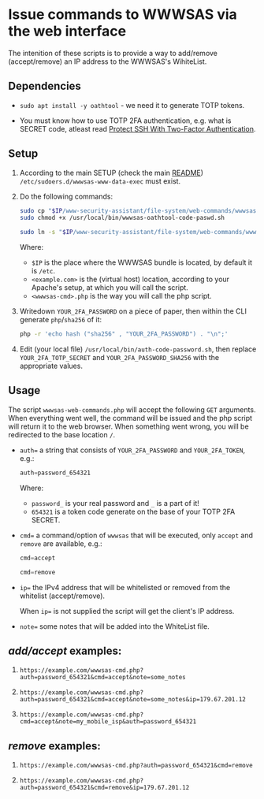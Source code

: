 # Issue commands to WWWSAS via the web interface

The intenition of these scripts is to provide a way to add/remove (accept/remove) an IP address to the WWWSAS's WihiteList.

## Dependencies

* `sudo apt install -y oathtool` - we need it to generate TOTP tokens.

* You must know how to use TOTP 2FA authentication, e.g. what is SECRET code, atleast read [Protect SSH With Two-Factor Authentication](https://askubuntu.com/a/904035/566421).

## Setup

1. According to the main SETUP (check the main [README](../../README.md)) `/etc/sudoers.d/wwwsas-www-data-exec` must exist.

2. Do the following commands:

    ```bash
    sudo cp "$IP/www-security-assistant/file-system/web-commands/wwwsas-oathtool-code-paswd.sh" "/usr/local/bin/"
    sudo chmod +x /usr/local/bin/wwwsas-oathtool-code-paswd.sh

    sudo ln -s "$IP/www-security-assistant/file-system/web-commands/wwwsas-web-commands.php" "/var/www/<example.com>/<wwwsas-cmd>.php"
    ```

   Where:

   * `$IP` is the place where the WWWSAS bundle is located, by default it is `/etc`.
   * `<example.com>` is the (virtual host) location, according to your Apache's setup, at which you will call the script.
   * `<wwwsas-cmd>.php` is the way you will call the php script.

3. Writedown `YOUR_2FA_PASSWORD` on a piece of paper, then within the CLI generate `php`/`sha256` of it:

    ````bash
    php -r 'echo hash ("sha256" , "YOUR_2FA_PASSWORD") . "\n";'
    ````

4. Edit (your local file) `/usr/local/bin/auth-code-password.sh`, then replace `YOUR_2FA_TOTP_SECRET` and `YOUR_2FA_PASSWORD_SHA256` with the appropriate values.

## Usage

The script `wwwsas-web-commands.php` will accept the following `GET` arguments. When everything went well, the command will be issued and the php script will return it to the web browser. When something went wrong, you will be redirected to the base location `/`. 

* `auth=` a string that consists of `YOUR_2FA_PASSWORD` and `YOUR_2FA_TOKEN`, e.g.:

    ```php
    auth=password_654321
    ```

    Where:

    * `password_` is your real password and `_` is a part of it!
    * `654321` is a token code generate on the base of your TOTP 2FA SECRET.

* `cmd=` a command/option of `wwwsas` that will be executed, only `accept` and `remove` are available, e.g.:

    ```php
    cmd=accept
    ```
    ```php
    cmd=remove
    ```

* `ip=` the IPv4 address that will be whitelisted or removed from the whitelist (accept/remove).

    When `ip=` is not supplied the script will get the client's IP address.

* `note=` some notes that will be added into the WhiteList file.

## *add/accept* examples:

1. `https://example.com/wwwsas-cmd.php?auth=password_654321&cmd=accept&note=some_notes`

2. `https://example.com/wwwsas-cmd.php?auth=password_654321&cmd=accept&note=some_notes&ip=179.67.201.12`

3. `https://example.com/wwwsas-cmd.php?cmd=accept&note=my_mobile_isp&auth=password_654321`

## *remove* examples:

1. `https://example.com/wwwsas-cmd.php?auth=password_654321&cmd=remove`

2. `https://example.com/wwwsas-cmd.php?auth=password_654321&cmd=remove&ip=179.67.201.12`
